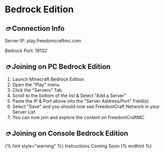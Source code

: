 # Bedrock Edition

## _➮_ Connection Info

Server IP: play.freedomcraftmc.com

Bedrock Port: 19132

## _➮_ Joining on PC Bedrock Edition

1. Launch Minecraft Bedrock Edition
2. Open the "Play" menu
3. Click the "Servers" Tab
4. Scroll to the bottom of the list & Select "Add a Server"
5. Paste the IP & Port above into the "Server Address/Port" Field(s)
6. Select "Save" and you should now see FreedomCraft Network in your Server List
7. You can now join and explore the content on FreedomCraftMC

## _➮_ Joining on Console Bedrock Edition

{% hint style="warning" %}
Instructions Coming Soon
{% endhint %}
